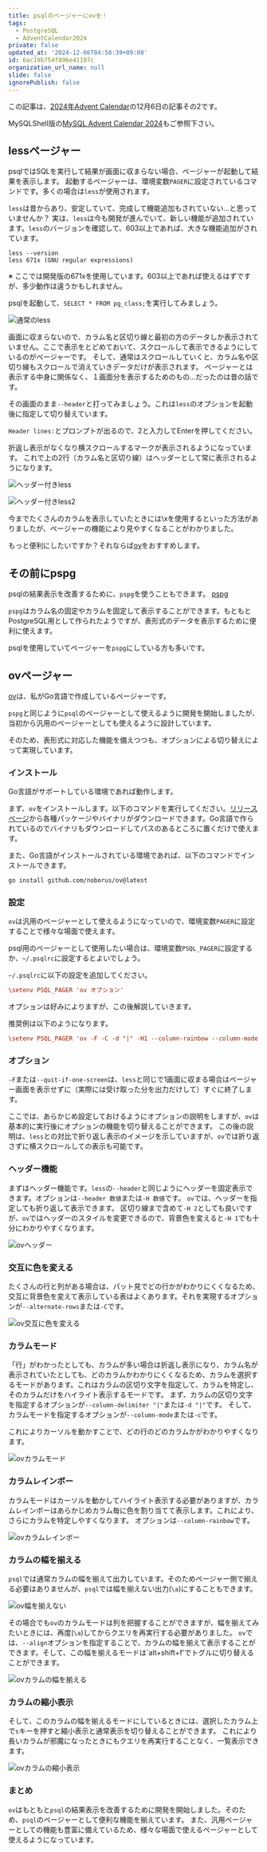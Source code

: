 ```yaml
---
title: psqlのページャーにovを！
tags:
  - PostgreSQL
  - AdventCalendar2024
private: false
updated_at: '2024-12-06T04:50:39+09:00'
id: 6ac19b754f896e41197c
organization_url_name: null
slide: false
ignorePublish: false
---
```

この記事は、[2024年Advent Calendar](https://qiita.com/advent-calendar/2024/postgresql)の12月6日の記事その2です。

MySQLShell版の[MySQL Advent Calendar 2024](https://qiita.com/noborus/items/e4b2d5437c4b1888f4b0)もご参照下さい。

## lessページャー

psqlではSQLを実行して結果が画面に収まらない場合、ページャーが起動して結果を表示します。
起動するページャーは、環境変数`PAGER`に設定されているコマンドです。多くの場合は`less`が使用されます。

`less`は昔からあり、安定していて、完成して機能追加もされていない...と思っていませんか？
実は、`less`は今も開発が進んでいて、新しい機能が追加されています。`less`のバージョンを確認して、603以上であれば、大きな機能追加がされています。

```console
less --version
less 671x (GNU regular expressions)
```

※ ここでは開発版の671xを使用しています。603以上であれば使えるはずですが、多少動作は違うかもしれません。

psqlを起動して、`SELECT * FROM pg_class;`を実行してみましょう。

![通常のless](https://qiita-image-store.s3.ap-northeast-1.amazonaws.com/0/18555/d3442a41-eb9a-f32b-6444-c464c44d2a2e.png)

画面に収まらないので、カラム名と区切り線と最初の方のデータしか表示されていません。ここで表示をとどめておいて、スクロールして表示できるようにしているのがページャーです。
そして、通常はスクロールしていくと、カラム名や区切り線もスクロールで消えていきデータだけが表示されます。
ページャーとは表示する中身に関係なく、１画面分を表示するためのもの...だったのは昔の話です。

その画面のまま`--header`と打ってみましょう。これは`less`のオプションを起動後に指定して切り替えています。

`Header lines:`とプロンプトが出るので、2と入力してEnterを押してください。

折返し表示がなくなり横スクロールするマークが表示されるようになっています。
これで上の2行（カラム名と区切り線）はヘッダーとして常に表示されるようになります。

![ヘッダー付きless](https://qiita-image-store.s3.ap-northeast-1.amazonaws.com/0/18555/d07ec2c8-ab09-3870-d1c9-2eef9602cef8.png)

![ヘッダー付きless2](https://qiita-image-store.s3.ap-northeast-1.amazonaws.com/0/18555/58d6ac07-55eb-3890-2a7f-a04bc78f538a.png)

今までたくさんのカラムを表示していたときには\xを使用するといった方法がありましたが、ページャーの機能により見やすくなることがわかりました。

もっと便利にしたいですか？それならば[ov](https://github.com/noborus/ov)をおすすめします。

## その前にpspg

psqlの結果表示を改善するために、`pspg`を使うこともできます。
[pspg](https://github.com/okbob/pspg)

`pspg`はカラム名の固定やカラムを固定して表示することができます。もともとPostgreSQL用として作られたようですが、表形式のデータを表示するために便利に使えます。

psqlを使用していてページャーを`pspg`にしている方も多いです。

## ovページャー

[ov](https://github.com/noborus/ov)は、私がGo言語で作成しているページャーです。

`pspg`と同じように`psql`のページャーとして使えるように開発を開始しましたが、当初から汎用のページャーとしても使えるように設計しています。

そのため、表形式に対応した機能を備えつつも、オプションによる切り替えによって実現しています。

### インストール

Go言語がサポートしている環境であれば動作します。

まず、`ov`をインストールします。以下のコマンドを実行してください。[リリースページ](https://github.com/noborus/ov/releases)から各種パッケージやバイナリがダウンロードできます。Go言語で作られているのでバイナリもダウンロードしてパスのあるところに置くだけで使えます。

また、Go言語がインストールされている環境であれば、以下のコマンドでインストールできます。

```sh
go install github.com/noborus/ov@latest
```

### 設定

`ov`は汎用のページャーとして使えるようになっていので、環境変数`PAGER`に設定することで様々な場面で使えます。

psql用のページャーとして使用したい場合は、環境変数`PSQL_PAGER`に設定するか、`~/.psqlrc`に設定するとよいでしょう。

`~/.psqlrc`に以下の設定を追加してください。

```rc
\setenv PSQL_PAGER 'ov オプション'
```

オプションは好みによりますが、この後解説していきます。

推奨例は以下のようになります。

```rc
\setenv PSQL_PAGER 'ov -F -C -d "|" -H1 --column-rainbow --column-mode --align'
```

### オプション

`-F`または`--quit-if-one-screen`は、`less`と同じで1画面に収まる場合はページャー画面を表示せずに（実際には受け取った分を出力だけして）すぐに終了します。

ここでは、あらかじめ設定しておけるようにオプションの説明をしますが、`ov`は基本的に実行後にオプションの機能を切り替えることができます。
この後の説明は、`less`との対比で折り返し表示のイメージを示していますが、`ov`では折り返さずに横スクロールしての表示も可能です。

### ヘッダー機能

まずはヘッダー機能です。`less`の`--header`と同じようにヘッダーを固定表示できます。オプションは`--header 数値`または`-H 数値`です。
`ov`では、ヘッダーを指定しても折り返して表示できます。
区切り線まで含めて`-H 2`としても良いですが、`ov`ではヘッダーのスタイルを変更できるので、背景色を変えると`-H 1`でも十分にわかりやすくなります。

![ovヘッダー](https://qiita-image-store.s3.ap-northeast-1.amazonaws.com/0/18555/2dbda902-f927-7d81-7a78-96ec56a1a358.png)

### 交互に色を変える

たくさんの行と列がある場合は、パット見でどの行かがわかりにくくなるため、交互に背景色を変えて表示している表はよくあります。それを実現するオプションが`--alternate-rows`または`-C`です。

![ov交互に色を変える](https://qiita-image-store.s3.ap-northeast-1.amazonaws.com/0/18555/fe4b9dcc-e714-a96a-8c81-66e97ee01958.png)

### カラムモード

「行」がわかったとしても、カラムが多い場合は折返し表示になり、カラム名が表示されていたとしても、どのカラムかわかりにくくなるため、カラムを選択するモードがあります。これはカラムの区切り文字を指定して、カラムを特定し、そのカラムだけをハイライト表示するモードです。
まず、カラムの区切り文字を指定するオプションが`--column-delimiter "|"`または`-d "|"`です。
そして、カラムモードを指定するオプションが`--column-mode`または`-c`です。

これによりカーソルを動かすことで、どの行のどのカラムかがわかりやすくなります。

![ovカラムモード](https://qiita-image-store.s3.ap-northeast-1.amazonaws.com/0/18555/e29bd5f5-eb1a-8d4b-36b9-d2008ef3856d.png)

### カラムレインボー

カラムモードはカーソルを動かしてハイライト表示する必要がありますが、カラムレインボーはあらかじめカラム毎に色を割り当てて表示します。これにより、さらにカラムを特定しやすくなります。
オプションは`--column-rainbow`です。

![ovカラムレインボー](https://qiita-image-store.s3.ap-northeast-1.amazonaws.com/0/18555/652e376c-b97b-8449-f30f-d6afbbe8e8e7.png)

### カラムの幅を揃える

`psql`では通常カラムの幅を揃えて出力しています。そのためページャー側で揃える必要はありませんが、`psql`では幅を揃えない出力(`\a`)にすることもできます。

![ov幅を揃えない](https://qiita-image-store.s3.ap-northeast-1.amazonaws.com/0/18555/fc0a59b7-c148-d6ef-feaf-24e4491975f3.png)

その場合でも`ov`のカラムモードは列を把握することができますが、幅を揃えてみたいときには、再度(`\a`)してからクエリを再実行する必要がありました。
`ov`では、`--align`オプションを指定することで、カラムの幅を揃えて表示することができます。そして、この幅を揃えるモードは`alt+shift+f'でトグルに切り替えることができます。

![ovカラムの幅を揃える](https://qiita-image-store.s3.ap-northeast-1.amazonaws.com/0/18555/2398d1ec-c21e-9d92-23cb-d260345f03b7.png)

### カラムの縮小表示

そして、このカラムの幅を揃えるモードにしているときには、選択したカラム上で`s`キーを押すと縮小表示と通常表示を切り替えることができます。
これにより長いカラムが邪魔になったときにもクエリを再実行することなく、一覧表示できます。

![ovカラムの縮小表示](https://qiita-image-store.s3.ap-northeast-1.amazonaws.com/0/18555/265292e2-7571-4e29-c219-4cd1d157d37a.png)

### まとめ

`ov`はもともと`psql`の結果表示を改善するために開発を開始しました。そのため、`psql`のページャーとして便利な機能を揃えています。
また、汎用ページャーとしての機能も豊富に備えているため、様々な場面で使えるページャーとして使えるようになっています。

